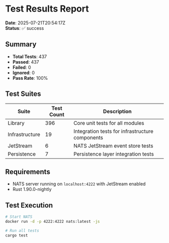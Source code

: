 # Test Results Report

**Date**: 2025-07-21T20:54:17Z  
**Status**: ✅ success

## Summary

- **Total Tests**: 437
- **Passed**: 437
- **Failed**: 0
- **Ignored**: 0
- **Pass Rate**: 100%

## Test Suites

| Suite | Test Count | Description |
|-------|------------|-------------|
| Library | 396 | Core unit tests for all modules |
| Infrastructure | 19 | Integration tests for infrastructure components |
| JetStream | 6 | NATS JetStream event store tests |
| Persistence | 7 | Persistence layer integration tests |

## Requirements

- NATS server running on `localhost:4222` with JetStream enabled
- Rust 1.90.0-nightly

## Test Execution

```bash
# Start NATS
docker run -d -p 4222:4222 nats:latest -js

# Run all tests
cargo test
```
